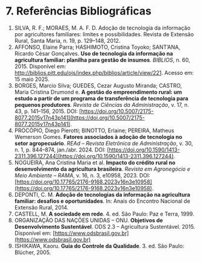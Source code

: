 # **7. Referências Bibliográficas**

1. SILVA, R. F.; MORAES, M. A. F. D. Adoção de tecnologia da informação por agricultores familiares: limites e possibilidades. Revista de Extensão Rural, Santa Maria, n. 19, p. 129–148, 2012\.  
2. AFFONSO, Elaine Parra; HASHIMOTO, Cristina Toyoko; SANT’ANA, Ricardo César Gonçalves. **Uso de tecnologia da informação na agricultura familiar: planilha para gestão de insumos**. *BIBLIOS*, n. 60, 2015\. Disponível em: http://biblios.pitt.edu/ojs/index.php/biblios/article/view/221. Acesso em: 15 maio 2025\.  
3. BORGES, Marcio Silva; GUEDES, Cezar Augusto Miranda; CASTRO, Maria Cristina Drumond e. **A gestão do empreendimento rural: um estudo a partir de um programa de transferência de tecnologia para pequenos produtores**. *Revista de Ciências da Administração*, v. 17, n. 43, p. 141–156, 2015\. DOI: [https://doi.org/10.5007/2175-8077.2015v17n43p141](https://doi.org/10.5007/2175-8077.2015v17n43p141).  
4. PROCÓPIO, Diego Pierotti; BINOTTO, Erlaine; PEREIRA, Matheus Wemerson Gomes. **Fatores associados à adoção de tecnologia no setor agropecuário**. *REAd – Revista Eletrônica de Administração*, v. 30, n. 1, p. 844–874, jan./abr. 2024\. DOI: [https://doi.org/10.1590/1413-2311.396.127244](https://doi.org/10.1590/1413-2311.396.127244).  
5. NOGUEIRA, Ana Cristina Maria et al. **Impacto do crédito rural no desenvolvimento da agricultura brasileira**. *Revista em Agronegócio e Meio Ambiente – RAMA*, v. 16, n. 3, e10958, 2023\. DOI: [https://doi.org/10.17765/2176-9168.2023v16n3e10958](https://doi.org/10.17765/2176-9168.2023v16n3e10958).  
6. DEPONTI, C. M. **Adoção de tecnologias da informação na agricultura familiar: desafios e oportunidades**. In: Anais do Encontro Nacional de Extensão Rural, 2014\.  
7. CASTELL, M. **A sociedade em rede**. 4\. ed. São Paulo: Paz e Terra, 1999\.  
8. ORGANIZAÇÃO DAS NAÇÕES UNIDAS – ONU. **Objetivos de Desenvolvimento Sustentável**. ODS 2.3 – Agricultura Sustentável. 2015\. Disponível em: [https://www.odsbrasil.gov.br](https://www.odsbrasil.gov.br)  
9. ISHIKAWA, Kaoru. **Guia do Controle da Qualidade**. 3\. ed. São Paulo: Blücher, 2005\.